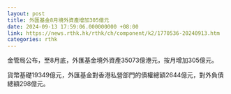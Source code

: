 ```yaml
---
layout: post
title: 外匯基金8月境外資產增加305億元
date: 2024-09-13 17:59:06.000000000 +08:00
link: https://news.rthk.hk/rthk/ch/component/k2/1770536-20240913.htm
categories: rthk
---
```


金管局公布，至8月底，外匯基金境外資產35073億港元，按月增加305億元。

貨幣基礎19349億元，外匯基金對香港私營部門的債權總額2644億元，對外負債總額298億元。
